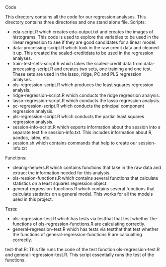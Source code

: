 Code

This directory contains all the code for our regression analyses. This directory contains three directories and one stand alone file.
Scripts:
* eda-script.R which creates eda-output.txt and creates the images of histograms. This code is used to explore the variables to be used in the linear regression to see if they are good candidates for a linear model.
* data-processing-script.R which took in the raw credit data and cleaned it up. This created the scaled-creditdata to be used in the regression analyses.
* train-test-sets-script.R which takes the scaled-credit data from data-processing-script.R and creates two sets, one training and one test. These sets are used in the lasso, ridge, PC and PLS regression analyses.
* ols-regression-script.R which produces the least squares regression analysis.
* ridge-regression-script.R which conducts the ridge regression analysis.
* lasso-regression-script.R which conducts the lasso regression analysis.
* pc-regression-script.R which conducts the principal component regression analysis.
* pls-regression-script.R which conducts the partial least squares regression analysis. 
* session-info-script.R which exports information about the session into a separate text file session-info.txt. This includes information about R, pandoc, latex, etc.
* session.sh which contains commands that help to create our session-info.txt

Functions:
* cleanig-helpers.R which contains functions that take in the raw data and extract the information needed for this analysis.
* ols-ression-functions.R which contains several functions that calculate statistics on a least squares regression object.
* general-regression-functions.R which contains several functions that calculate statistics on a general model. This works for all the models used in this project.

Tests:
* ols-regression-test.R which has tests via testthat that test whether the functions of ols-regression-functions.R are calculating correctly.
* general-regression-test.R which has tests via testthat that test whether the functions of general-regression-functions.R are calcualting correctly. 

test-that.R:
This file runs the code of the test function ols-regression-test.R and general-regression-test.R. This script essentially runs the test of the functions.

